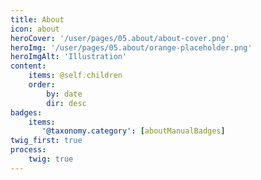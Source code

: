 ```yaml
---
title: About
icon: about
heroCover: '/user/pages/05.about/about-cover.png'
heroImg: '/user/pages/05.about/orange-placeholder.png'
heroImgAlt: 'Illustration'
content:
    items: @self.children
    order:
        by: date
        dir: desc
badges:
    items:
       '@taxonomy.category': [aboutManualBadges]
twig_first: true
process:
    twig: true
---
```

